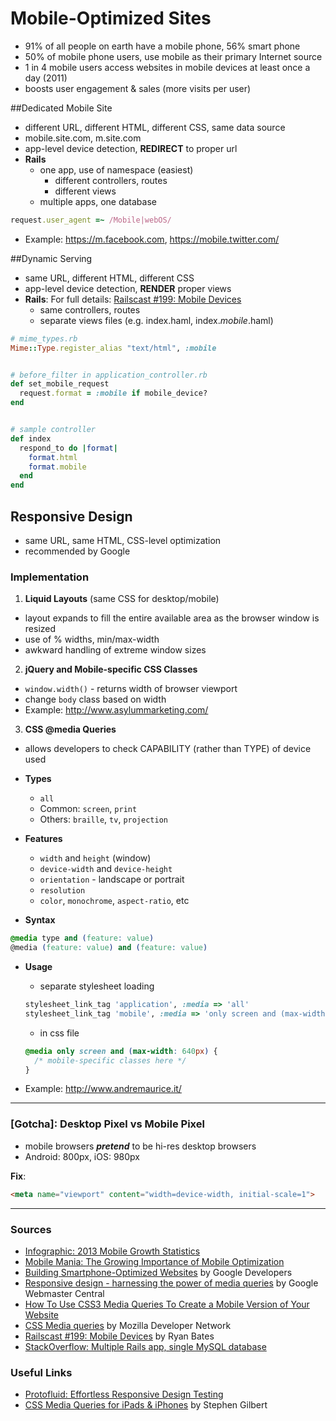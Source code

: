# Mobile-Optimized Sites
  * 91% of all people on earth have a mobile phone, 56% smart phone
  * 50% of mobile phone users, use mobile as their primary Internet source
  * 1 in 4 mobile users access websites in mobile devices at least once a day (2011)
  * boosts user engagement & sales (more visits per user)


##Dedicated Mobile Site
  * different URL, different HTML, different CSS, same data source
  * mobile.site.com, m.site.com
  * app-level device detection, **REDIRECT** to proper url
  * **Rails**
    * one app, use of namespace (easiest)
      * different controllers, routes
      * different views
    * multiple apps, one database
  
```ruby
request.user_agent =~ /Mobile|webOS/
```
  * Example: https://m.facebook.com, https://mobile.twitter.com/

  
##Dynamic Serving
  * same URL, different HTML, different CSS
  * app-level device detection, **RENDER** proper views
  * **Rails**: For full details: [Railscast #199: Mobile Devices](http://railscasts.com/episodes/199-mobile-devices?view=asciicast)
    * same controllers, routes
    * separate views files (e.g. index.haml, index._mobile_.haml)

```ruby
# mime_types.rb
Mime::Type.register_alias "text/html", :mobile


# before_filter in application_controller.rb
def set_mobile_request
  request.format = :mobile if mobile_device?
end


# sample controller
def index
  respond_to do |format|
    format.html
    format.mobile
  end
end
```

## Responsive Design
  * same URL, same HTML, CSS-level optimization
  * recommended by Google

### Implementation

 1. **Liquid Layouts** (same CSS for desktop/mobile)
  * layout expands to fill the entire available area as the browser window is resized
  * use of % widths, min/max-width
  * awkward handling of extreme window sizes
  
 2. **jQuery and Mobile-specific CSS Classes**
  * `window.width()` - returns width of browser viewport 
  * change `body` class based on width
  * Example: http://www.asylummarketing.com/


 3. **CSS @media Queries**
  * allows developers to check CAPABILITY (rather than TYPE) of device used

  * **Types**
    * `all`
    * Common: `screen`, `print`
    * Others: `braille`, `tv`, `projection`
 

  * **Features**
    * `width` and `height` (window)
    * `device-width` and `device-height`
    * `orientation` - landscape or portrait
    * `resolution`
    * `color`, `monochrome`, `aspect-ratio`, etc


  * **Syntax**
  ```css
  @media type and (feature: value)
  @media (feature: value) and (feature: value)
  ```


  * **Usage**
    * separate stylesheet loading

    ```ruby
    stylesheet_link_tag 'application', :media => 'all'
    stylesheet_link_tag 'mobile', :media => 'only screen and (max-width: 640px)'
    ``` 

    * in css file
 
    ```css
    @media only screen and (max-width: 640px) {
      /* mobile-specific classes here */
    }
    ```
    
  * Example: http://www.andremaurice.it/  

---

### [Gotcha]: Desktop Pixel vs Mobile Pixel
 * mobile browsers **_pretend_** to be hi-res desktop browsers
 * Android: 800px, iOS: 980px
 
 **Fix**:
 ```html
 <meta name="viewport" content="width=device-width, initial-scale=1">
 ```

---


### Sources
  * [Infographic: 2013 Mobile Growth Statistics](http://www.digitalbuzzblog.com/infographic-2013-mobile-growth-statistics/)
  * [Mobile Mania: The Growing Importance of Mobile Optimization](http://blog.kissmetrics.com/mobile-mania/)
  * [Building Smartphone-Optimized Websites](https://developers.google.com/webmasters/smartphone-sites/) by Google Developers
  * [Responsive design - harnessing the power of media queries](http://googlewebmastercentral.blogspot.com/2012/04/responsive-design-harnessing-power-of.html) by Google Webmaster Central
  * [How To Use CSS3 Media Queries To Create a Mobile Version of Your Website](http://mobile.smashingmagazine.com/2010/07/19/how-to-use-css3-media-queries-to-create-a-mobile-version-of-your-website/)
  * [CSS Media queries](https://developer.mozilla.org/en-US/docs/Web/Guide/CSS/Media_queries) by Mozilla Developer Network
  * [Railscast #199: Mobile Devices](http://railscasts.com/episodes/199-mobile-devices?view=asciicast) by Ryan Bates
  * [StackOverflow: Multiple Rails app, single MySQL database](http://stackoverflow.com/questions/2690546/multiple-rails-app-single-mysql-database)


### Useful Links
  * [Protofluid: Effortless Responsive Design Testing](http://protofluid.com/)
  * [CSS Media Queries for iPads & iPhones](http://stephen.io/mediaqueries/) by Stephen Gilbert
